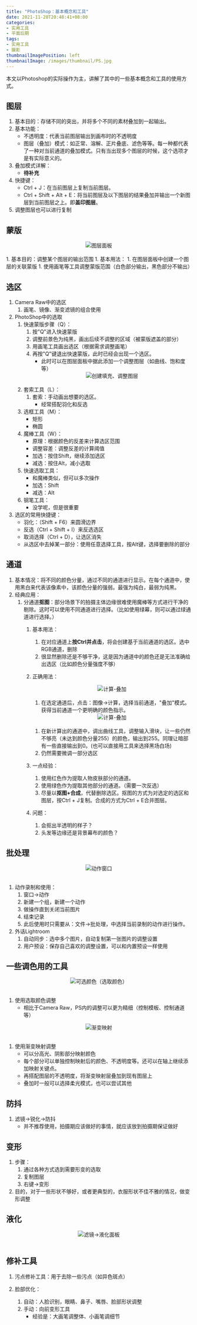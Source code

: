 ```yaml
---
title: "PhotoShop：基本概念和工具"
date: 2021-11-28T20:48:41+08:00
categories:
- 实用工具
- 平面后期
tags:
- 实用工具
- 摄影
thumbnailImagePosition: left
thumbnailImage: /images/thumbnail/PS.jpg
---
```

本文以Photoshop的实际操作为主，讲解了其中的一些基本概念和工具的使用方式。
<!--more-->
## 图层
1. 基本目的：存储不同的突出，并将多个不同的素材叠加到一起输出。
1. 基本功能：
    - 不透明度：代表当前图层输出到画布时的不透明度
    - 图层（叠加）模式：如正常、溶解、正片叠底、滤色等等。每一种都代表了一种对当前通道的叠加模式。只有当出现多个图层的时候，这个选项才是有实际意义的。
1. 叠加模式详解：
    - **待补充**
1. 快捷键：
    - Ctrl + J：在当前图层上复制当前图层。
    - Ctrl + Shift + Alt + E：将当前图层及以下图层的结果叠加并输出一个新图层到当前图层之上。即**盖印图层**。
1. 调整图层也可以进行复制

## 蒙版
<center><img src='/images/Photoshop/LayerPanel.png'>图层面板</center></br>
1. 基本目的：调整某个图层的输出范围
1. 基本用法：
    1. 在图层面板中创建一个图层的关联蒙版
    1. 使用画笔等工具调整蒙版范围（白色部分输出，黑色部分不输出）

## 选区
1. Camera Raw中的选区
    1. 画笔、镜像、渐变滤镜的组合使用
1. PhotoShop中的选取
    1. 快速蒙版步骤（Q）：
        1.  按"Q"进入快速蒙版
        1. 调整前景色为纯黑，画出后续不调整的区域（被蒙版遮盖的部分）
        1. 用画笔工具画出选区（根据需求调整画笔）
        1. 再按"Q"键退出快速蒙版，此时已经会出现一个选区。
            - 此时可以在图层面板中据此添加一个调整图层（如曲线、饱和度等）
            <center><img src='/images/Photoshop/Layer_AdjustLayer.png'>创建填充、调整图层</center></br>
    1. 套索工具（L）：
        1. 套索：手动画出想要的选区。
            - 经常搭配羽化和反选
    1. 选框工具（M）：
        - 矩形
        - 椭圆
    1. 魔棒工具（W）：
        - 原理：根据颜色的反差来计算选区范围
        - 调整容差：调整反差的计算阈值
        - 加选：按住Shift，继续添加选区
        - 减选：按住Alt，减小选取
    1. 快速选取工具：
        - 和魔棒类似，但可以多次操作
        - 加选：Shift
        - 减选：Alt
    1. 钢笔工具：
        - 没学呢，但是很重要
1. 选区的常用快捷键：
    - 羽化：（Shift + F6）来圆滑边界
    - 反选（Ctrl + Shift + I）来反选选区
    - 取消选择（Ctrl + D），让选区消失
    - 从选区中去掉某一部分：使用任意选择工具，按Alt键，选择要删除的部分

## 通道
1. 基本情况：将不同的颜色分量，通过不同的通道进行显示。在每个通道中，使用黑白来代表该像素中，该颜色分量的强弱。最强为纯白，最弱为纯黑。
1. 经典应用：
    1. 分通道**抠图**：部分场景下的拍摄主体边缘很难使用魔棒等方式进行干净的剔除。这时可以使用不同通道进行选择。（比如使用绿幕，则可以通过绿通道进行选择。）
        1. 基本用法：
            1. 在对应通道上**按Ctrl并点击**，将会创建基于当前通道的选区。选中RGB通道，删除
            1. 很显然删除还是不够干净，这是因为通道中的颜色还是无法准确给出选区（比如颜色分量强度不够）
        1. 正确用法：
            <center><img src='/images/Photoshop/Compute_Channel.png'>计算-叠加</center></br>

            1. 在选定通道后，点击：图像->计算，选择当前通道，"叠加"模式。获得当前通道一个更明确的颜色指示。
            <center><img src='/images/Photoshop/Channel_LineAdjust.png'>计算-叠加</center></br>

            1. 在新计算出的通道中，调出曲线工具，调整输入滑块，让一些仍然不够亮（未达到颜色分量255）的颜色，输出到255。同理让暗部有一些直接输出到0。(也可以直接用工具来选择黑场白场)
            1. 仍然需要微调一部分选区
        1. 一点经验：
            1. 使用红色作为提取人物皮肤部分的通道。
            1. 使用绿色作为提取其他部分的通道。（需要一次反选）
            1. 尽量以**抠图+合成**，代替删除选区。抠图的方式为对选定的选区和图层，按Ctrl + J复制。合成的方式为Ctrl + E合并图层。
        1. 问题：
            1. 会抠出半透明的样子？
            1. 头发等边缘还是背景幕布的颜色？

## 批处理
<center><img src='/images/Photoshop/batch_action.png'>动作窗口</center></br>

1. 动作录制和使用：
    1. 窗口->动作
    1. 新建一个组，新建一个动作
    1. 做操作直到关闭当前图片
    1. 结束记录
    1. 此后使用时只需要从：文件->批处理，中选择当前录制的动作进行操作。
1. 外话Lightroom
    1. 自动同步：选中多个图片，自动复制第一张图片的调整设置
    1. 用户预设：保存自己喜欢的调整设置，可以和内置预设一样使用

## 一些调色用的工具
<center><img src='/images/Photoshop/Adjust_Color.jpg'>可选颜色（选取颜色）</center></br>

1. 使用选取颜色调整
    - 相比于Camera Raw，PS内的调整可以更为精细（控制模板、控制通道等）
<center><img src='/images/Photoshop/Adjust_GradualMap.png'>渐变映射</center></br>

1. 使用渐变映射调整
    - 可以分高光、阴影部分映射颜色
    - 每个部分可以单独控制映射后的颜色、不透明度等。还可以在轴上继续添加映射关键点。
    - 再搭配图层的不透明度，将渐变映射层叠加到现有图层上
    - 叠加时一般可以选择柔光模式，也可以尝试其他

## 防抖
1. 滤镜->锐化->防抖
    - 并不推荐使用，拍摄期应该做好的事情，就应该放到拍摄期保证做好

## 变形
1. 步骤：
    1. 通过各种方式选到需要形变的选取
    1. 复制图层
    1. 右键->变形
1. 目的，对于一些形状不够好，或者更典型的，衣服形状不佳不雅的情况，做变形调整

## 液化
<center><img src='/images/Photoshop/liquid_adjust.png'>滤镜->液化面板</center></br>

## 修补工具
1. 污点修补工具：用于去除一些污点（如异色斑点）

1. 脸部优化：
    1. 自动：人脸识别，眼睛、鼻子、嘴唇、脸部形状调整
    1. 手动：向前变形工具
        - 经验是：大画笔调整体、小画笔调细节
